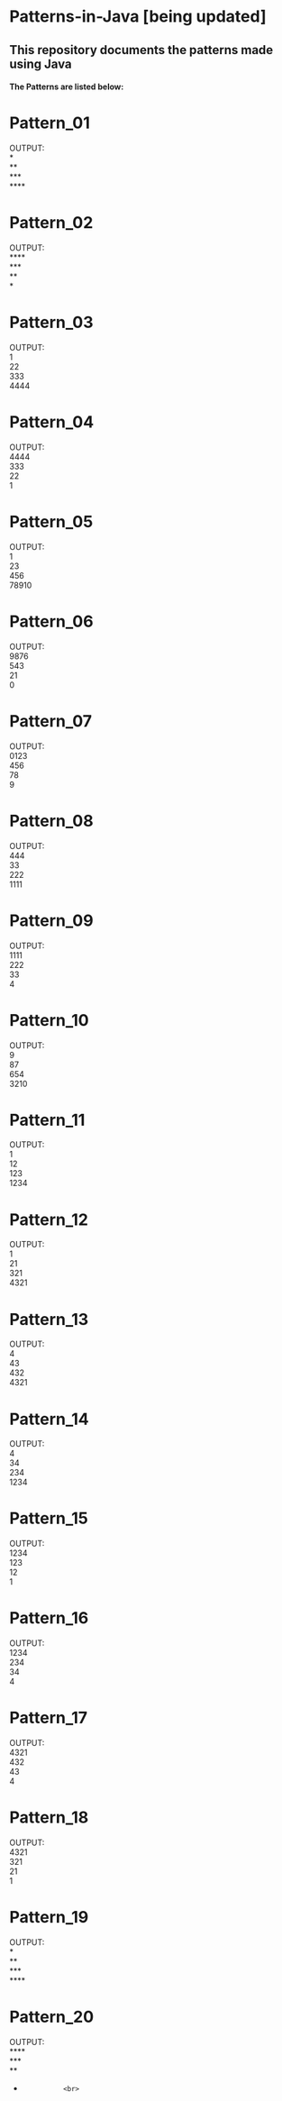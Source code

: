 <h1>Patterns-in-Java [being updated]</h1>
<h2>This repository documents the patterns made using Java</h2>
<h4>The Patterns are listed below:</h4>

# Pattern_01
OUTPUT:              <br>
&#42;                <br>
&#42;&#42;           <br>
&#42;&#42;&#42;      <br>
&#42;&#42;&#42;&#42; <br>

# Pattern_02
OUTPUT:              <br>
&#42;&#42;&#42;&#42; <br>
&#42;&#42;&#42;      <br>
&#42;&#42;           <br>
&#42;                <br>

# Pattern_03
OUTPUT:              <br>
1                    <br>
22                   <br>
333                  <br>
4444                 <br>

# Pattern_04
OUTPUT:              <br>
4444                 <br>
333                  <br>
22                   <br>
1                    <br>

# Pattern_05
OUTPUT:             <br> 
1                   <br>
23                  <br>
456                 <br>
78910               <br>

# Pattern_06
OUTPUT:            <br>
9876               <br>
543                <br>
21                 <br>
0                  <br>

# Pattern_07
OUTPUT:            <br>
0123               <br>
456                <br>
78                 <br>
9                  <br>

# Pattern_08
OUTPUT:            <br>
444                <br>
33                 <br>
222                <br>
1111               <br>

# Pattern_09
OUTPUT:            <br>
1111               <br>
222                <br>
33                 <br>
4                  <br>

# Pattern_10
OUTPUT:            <br>
9                  <br>
87                 <br>
654                <br>
3210               <br>

# Pattern_11
OUTPUT:            <br>
1                  <br>
12                 <br>
123                <br>
1234               <br>

# Pattern_12
OUTPUT:            <br>
1                  <br>
21                 <br>
321                <br>
4321               <br>

# Pattern_13
OUTPUT:            <br>
4                  <br> 
43                 <br>
432                <br>
4321               <br>

# Pattern_14
OUTPUT:            <br>
4                  <br>
34                 <br>
234                <br>
1234               <br>

# Pattern_15
OUTPUT:            <br>
1234               <br>
123                <br>
12                 <br>
1                  <br>

# Pattern_16
OUTPUT:            <br>
1234               <br>
234                <br>
34                 <br>
4                  <br>

# Pattern_17
OUTPUT:            <br>
4321               <br>
432                <br>
43                 <br>
4                  <br>

# Pattern_18
OUTPUT:            <br>
4321               <br>
321                <br>
21                 <br>
1                  <br>

# Pattern_19
OUTPUT:            <br>
    *              <br>
   **              <br>
  ***              <br>
 ****              <br>

# Pattern_20
OUTPUT:            <br>
****               <br>
 ***               <br>
  **               <br>
   *               <br>
